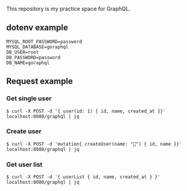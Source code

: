 This repository is my practice space for GraphQL.

## dotenv example

```
MYSQL_ROOT_PASSWORD=password
MYSQL_DATABASE=goraphql
DB_USER=root
DB_PASSWORD=password
DB_NAME=goraphql
```

## Request example

### Get single user
```
$ curl -X POST -d '{ user(id: 1) { id, name, created_at }}' localhost:8080/graphql | jq
```

### Create user
```
$ curl -X POST -d 'mutation{ createUser(name: "💩") { id, name }}' localhost:8080/graphql | jq
```

### Get user list
```
$ curl -X POST -d '{ userList { id, name, created_at } }' localhost:8080/graphql | jq
```